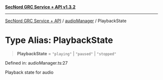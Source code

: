 [**SecNord GRC Service + API v1.3.2**](../../README.md)

***

[SecNord GRC Service + API](../../README.md) / [audioManager](../README.md) / PlaybackState

# Type Alias: PlaybackState

> **PlaybackState** = `"playing"` \| `"paused"` \| `"stopped"`

Defined in: audioManager.ts:27

Playback state for audio
